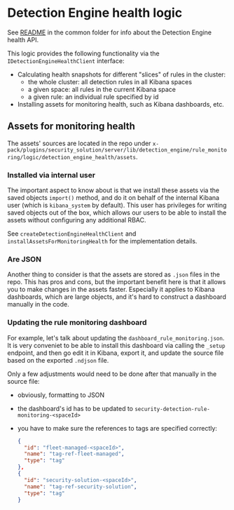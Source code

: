 # Detection Engine health logic

See [README](../../../../../../common/detection_engine/rule_monitoring/api/detection_engine_health/README.md) in the common folder for info about the Detection Engine health API.

This logic provides the following functionality via the `IDetectionEngineHealthClient` interface:

- Calculating health snapshots for different "slices" of rules in the cluster:
  - the whole cluster: all detection rules in all Kibana spaces
  - a given space: all rules in the current Kibana space
  - a given rule: an individual rule specified by id
- Installing assets for monitoring health, such as Kibana dashboards, etc.

## Assets for monitoring health

The assets' sources are located in the repo under `x-pack/plugins/security_solution/server/lib/detection_engine/rule_monitoring/logic/detection_engine_health/assets`.

### Installed via internal user

The important aspect to know about is that we install these assets via the saved objects `import()` method, and do it on behalf of the internal Kibana user (which is `kibana_system` by default). This user has privileges for writing saved objects out of the box, which allows our users to be able to install the assets without configuring any additional RBAC.

See `createDetectionEngineHealthClient` and `installAssetsForMonitoringHealth` for the implementation details.

### Are JSON

Another thing to consider is that the assets are stored as `.json` files in the repo. This has pros and cons, but the important benefit here is that it allows you to make changes in the assets faster. Especially it applies to Kibana dashboards, which are large objects, and it's hard to construct a dashboard manually in the code.

### Updating the rule monitoring dashboard

For example, let's talk about updating the `dashboard_rule_monitoring.json`. It is very conveniet to be able to install this dashboard via calling the `_setup` endpoint, and then go edit it in Kibana, export it, and update the source file based on the exported `.ndjson` file.

Only a few adjustments would need to be done after that manually in the source file:

- obviously, formatting to JSON
- the dashboard's id has to be updated to `security-detection-rule-monitoring-<spaceId>`
- you have to make sure the references to tags are specified correctly:

    ```json
    {
      "id": "fleet-managed-<spaceId>",
      "name": "tag-ref-fleet-managed",
      "type": "tag"
    },
    {
      "id": "security-solution-<spaceId>",
      "name": "tag-ref-security-solution",
      "type": "tag"
    }
    ```

